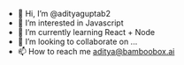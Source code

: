 - 👋 Hi, I’m @adityaguptab2 
- 👀 I’m interested in Javascript   
- 🌱 I’m currently learning React + Node
- 💞️ I’m looking to collaborate on ...
- 📫 How to reach me aditya@bamboobox.ai

<!---
adityaguptab2/adityaguptab2 is a ✨ special ✨ repository because its `README.md` (this file) appears on your GitHub profile.
You can click the Preview link to take a look at your changes.
--->
